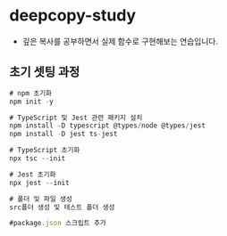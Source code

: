 # deepcopy-study
- 깊은 복사를 공부하면서 실제 함수로 구현해보는 연습입니다.

## 초기 셋팅 과정
```typescript
# npm 초기화
npm init -y

# TypeScript 및 Jest 관련 패키지 설치
npm install -D typescript @types/node @types/jest
npm install -D jest ts-jest

# TypeScript 초기화 
npx tsc --init

# Jest 초기화
npx jest --init

# 폴더 및 파일 생성
src폴더 생성 및 테스트 폴더 생성

#package.json 스크립트 추가
```

